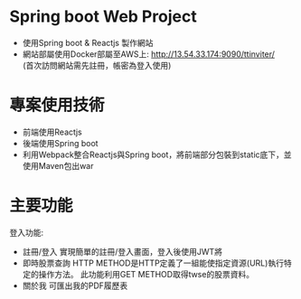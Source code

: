 # Spring boot Web Project
* 使用Spring boot & Reactjs 製作網站
* 網站部屬使用Docker部屬至AWS上: http://13.54.33.174:9090/ttinviter/  <br>(首次訪問網站需先註冊，帳密為登入使用)

# 專案使用技術
* 前端使用Reactjs
* 後端使用Spring boot
* 利用Webpack整合Reactjs與Spring boot，將前端部分包裝到static底下，並使用Maven包出war


# 主要功能
登入功能:
* 註冊/登入
	實現簡單的註冊/登入畫面，登入後使用JWT將
* 即時股票查詢
	HTTP METHOD是HTTP定義了一組能使指定資源(URL)執行特定的操作方法。
	此功能利用GET METHOD取得twse的股票資料。
* 關於我
	可匯出我的PDF履歷表

